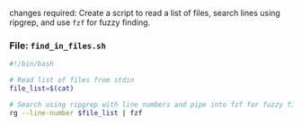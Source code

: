 changes required: Create a script to read a list of files, search lines using ripgrep, and use `fzf` for fuzzy finding.

### File: `find_in_files.sh`

```bash
#!/bin/bash

# Read list of files from stdin
file_list=$(cat)

# Search using ripgrep with line numbers and pipe into fzf for fuzzy finding
rg --line-number $file_list | fzf
```
